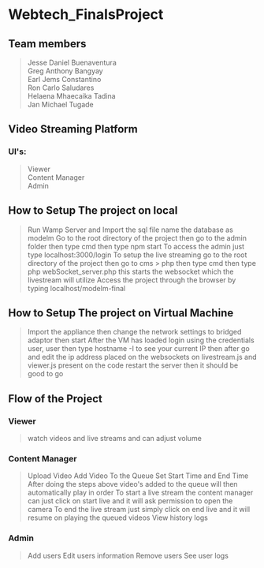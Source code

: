 # Webtech_FinalsProject 
## Team members
> Jesse Daniel Buenaventura  
> Greg Anthony Bangyay  
> Earl Jems Constantino  
> Ron Carlo Saludares  
> Helaena Mhaecaika Tadina  
> Jan Michael Tugade   

## Video Streaming Platform
### UI's:
> Viewer  
> Content Manager  
> Admin  

## How to Setup The project on local
> Run Wamp Server and Import the sql file name the database as modelm
> Go to the root directory of the project then go to the admin folder then type cmd then type npm start
> To access the admin just type localhost:3000/login
> To setup the live streaming go to the root directory of the project then go to cms > php then type cmd then type php webSocket_server.php this starts the websocket which the livestream will utilize
> Access the project through the browser by typing localhost/modelm-final 

## How to Setup The project on Virtual Machine
> Import the appliance then change the network settings to bridged adaptor then start
> After the VM has loaded login using the credentials user, user
> then type hostname -I to see your current IP
> then after go and edit the ip address placed on the websockets on livestream.js and viewer.js present on the code
> restart the server then it should be good to go

## Flow of the Project
### Viewer
>  watch videos and live streams and can adjust volume 

### Content Manager
> Upload Video 
> Add Video To the Queue 
> Set Start Time and End Time 
> After doing the steps above video's added to the queue will then automatically play in order
> To start a live stream the content manager can just click on start live and it will ask permission to open the camera 
> To end the live stream just simply click on end live and it will resume on playing the queued videos
> View history logs 

### Admin
> Add users 
> Edit users information
> Remove users
> See user logs 




